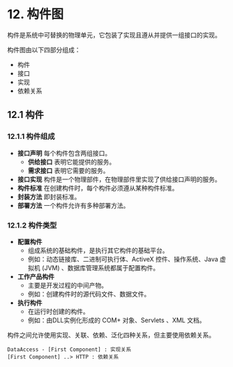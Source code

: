 # 12. 构件图

构件是系统中可替换的物理单元，它包装了实现且遵从并提供一组接口的实现。  

构件图由以下四部分组成：  

* 构件
* 接口
* 实现
* 依赖关系

## 12.1 构件

### 12.1.1 构件组成

* **接口声明**
  每个构件包含两组接口。  
  * **供给接口**
    表明它能提供的服务。  
  * **需求接口**
    表明它需要的服务。  
* **接口实现**
  构件是一个物理部件，在物理部件里实现了供给接口声明的服务。  
* **构件标准**
  在创建构件时，每个构件必须遵从某种构件标准。  
* **封装方法**
  即封装标准。  
* **部署方法**
  一个构件允许有多种部署方法。  

### 12.1.2 构件类型

* **配置构件**
  * 组成系统的基础构件，是执行其它构件的基础平台。
  * 例如：动态链接库、二进制可执行体、ActiveX 控件、操作系统、Java 虚拟机 (JVM) 、数据库管理系统都属于配置构件。  
* **工作产品构件**
  * 主要是开发过程的中间产物。
  * 例如：创建构件时的源代码文件、数据文件。
* **执行构件**
  * 在运行时创建的构件。
  * 例如：由DLL实例化形成的 COM+ 对象、Servlets 、XML 文档。

构件之间允许使用实现、关联、依赖、泛化四种关系，但主要使用依赖关系。  

```PlantUML
DataAccess - [First Component] : 实现关系
[First Component] ..> HTTP : 依赖关系
```